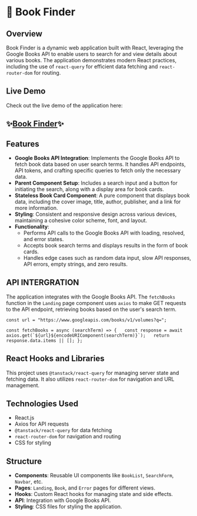 # 📘 Book Finder 

## Overview

Book Finder is a dynamic web application built with React, leveraging the Google Books API to enable users to search for and view details about various books. The application demonstrates modern React practices, including the use of `react-query` for efficient data fetching and `react-router-dom` for routing.

## Live Demo

Check out the live demo of the application here: 
## ✨[Book Finder](https://jocular-cendol-cdddaa.netlify.app/)✨

## Features

-   **Google Books API Integration**: Implements the Google Books API to fetch book data based on user search terms. It handles API endpoints, API tokens, and crafting specific queries to fetch only the necessary data.
-   **Parent Component Setup**: Includes a search input and a button for initiating the search, along with a display area for book cards.
-   **Stateless Book Card Component**: A pure component that displays book data, including the cover image, title, author, publisher, and a link for more information.
-   **Styling**: Consistent and responsive design across various devices, maintaining a cohesive color scheme, font, and layout.
-   **Functionality**:
    -   Performs API calls to the Google Books API with loading, resolved, and error states.
    -   Accepts book search terms and displays results in the form of book cards.
    -   Handles edge cases such as random data input, slow API responses, API errors, empty strings, and zero results.
## API INTERGRATION


The application integrates with the Google Books API. The `fetchBooks` function in the `Landing` page component uses `axios` to make GET requests to the API endpoint, retrieving books based on the user's search term.

    const url = "https://www.googleapis.com/books/v1/volumes?q=";
    
    const fetchBooks = async (searchTerm) => {   const response = await axios.get(`${url}${encodeURIComponent(searchTerm)}`);   return response.data.items || []; };

## React Hooks and Libraries

This project uses `@tanstack/react-query` for managing server state and fetching data. It also utilizes `react-router-dom` for navigation and URL management.


## Technologies Used

-   React.js
-   Axios for API requests
-   `@tanstack/react-query` for data fetching
-   `react-router-dom` for navigation and routing
-   CSS for styling

## Structure

-   **Components**: Reusable UI components like `BookList`, `SearchForm`, `Navbar`, etc.
-   **Pages**: `Landing`, `Book`, and `Error` pages for different views.
-   **Hooks**: Custom React hooks for managing state and side effects.
-   **API**: Integration with Google Books API.
-   **Styling**: CSS files for styling the application.